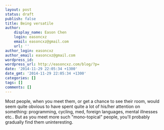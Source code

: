 ```yaml
---
layout: post
status: draft
publish: false
title: Being versatile
author:
    display_name: Eason Chen
    login: easoncxz
    email: easoncxz@gmail.com
    url: ''
author_login: easoncxz
author_email: easoncxz@gmail.com
wordpress_id: 
wordpress_url: http://easoncxz.com/blog/?p=
date: '2014-11-29 22:05:34 +1300'
date_gmt: '2014-11-29 22:05:34 +1300'
categories: []
tags: []
comments: []
---
```

Most people, when you meet them, or get a chance to see their room, would seem quite obvious to have spent quite a lot of his/her attention on something: programming, cycling, med, foreign languages, mental illnesses etc.. But as you meet more such "mono-topical" people, you'll probably gradually find them uninteresting.